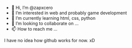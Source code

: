 - 👋 Hi, I’m @zapxcero
- 👀 I’m interested in web and probably game development
- 🌱 I’m currently learning html, css, python
- 💞️ I’m looking to collaborate on ...
- 📫 How to reach me ...

I have no idea how github works for now. xD

<!---
zapxcero/zapxcero is a ✨ special ✨ repository because its `README.md` (this file) appears on your GitHub profile.
You can click the Preview link to take a look at your changes.
--->
